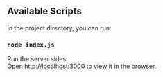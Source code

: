 ## Available Scripts

In the project directory, you can run:

### `node index.js`

Run the server sides.<br>
Open [http://localhost:3000](http://localhost:5000) to view it in the browser.